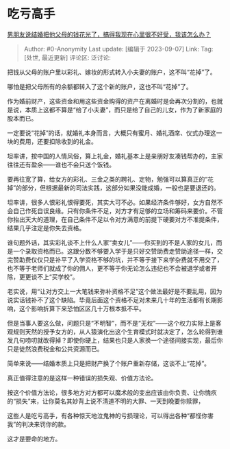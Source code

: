 # 吃亏高手
[男朋友说结婚把他父母的钱花光了，搞得我现在心里很不好受，我该怎么办？](https://www.zhihu.com/question/619847948/answer/3200297739)

> Author: #0-Anonymity
> Last update: [编辑于 2023-09-07]
> Link:
> Tag: [处世, 最近更新]
> 评论区:
> 泛讨论:

把钱从父母的账户里以彩礼、嫁妆的形式转入小夫妻的账户，这不叫“花掉”了。

哪怕是把父母所有的余额都转入了这个新的账户，这也不叫“花掉”了。

作为婚前财产，这些资金和用这些资金购得的资产在离婚时是会再次分割的，也就是说，本质上这都不算是“给了小夫妻”，而只是给了自己的儿女，作为了新家庭的股本而已。

一定要说“花掉”的话，就婚礼本身而言，大概只有蜜月、婚礼酒席、仪式办理这一块的费用，还要扣除收到的礼金。

坦率讲，按中国的人情风俗，算上礼金，婚礼基本上是亲朋好友凑钱帮办的，主家往往还有盈余——谁也不会只送个饭钱。

要再往宽了算，给女方的彩礼、三金之类的聘礼、定物，勉强可以算真正的“花掉”的部分，但根据最新的司法实践，这部分如果没能成婚，一般也是要退还的。

坦率讲，很多人恨彩礼恨得要死，其实大可不必。如果经济条件够好，女方自然不会自己作死自误良缘。只有你条件不足，对方才有足够的立场和筹码来要价。不管你抬出天大的道理，在自己条件不足以令对方满意的前提下硬要对方不准提条件，结果几乎注定是你失去资格。

谁句题外话，其实彩礼谈不上什么人家“卖女儿”——你买到的不是人家的女儿，而是一个录取资格而已。这跟分数不够要入学于是只好交赞助费走赞助途径一样，交完赞助费仅仅只是补平了入学资格不够的坑，并不等于接下来学杂费就不用交了，也不等于老师们就成了你的佣人，更不等于你无论怎么违纪也不会被退学或者开除，更更谈不上“买学校”。

老实说，用“让对方交上一大笔钱来弥补资格不足”这个做法最好是不要乱用，因为说实话钱补不了这个缺陷。毕竟后面这个资格不足对未来几十年的生活都有长期影响，这个影响折算下来恐怕区区几十万根本抵不平。

但是当事人要这么做，问题只是“不明智”，而不是“无权”——这个权力实际上是客观规则天然的授予女方的，从人猿演化出这个生育模式时就决定了，怎么轮得到谁发几句唠叨就改得掉？即使你硬上，结果也只是人家换一个途径间接实现，最后你只是徒然浪费税金和公共资源而已。

简单来说——结婚本质上只是把财产换了个账户重新存储，这谈不上“花掉”。

真正值得注意的是这样一种错误的损失观、价值方法论。

按这个价值方法论，很多地方对方都可以魔术般的变出应该由你负责、让你愧疚的“损失”来，让你莫名其妙背上说不清道不明的大罪、一天到晚要你赎罪，

这些人是吃亏高手，有各种惊天地泣鬼神的亏损理论，可以得出各种“都怪你害我”的判决来罚你的款。

这才是要命的地方。